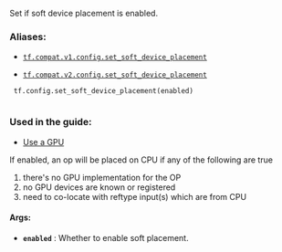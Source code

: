 Set if soft device placement is enabled.



### Aliases:

- [ `tf.compat.v1.config.set_soft_device_placement` ](/api_docs/python/tf/config/set_soft_device_placement)

- [ `tf.compat.v2.config.set_soft_device_placement` ](/api_docs/python/tf/config/set_soft_device_placement)



```
 tf.config.set_soft_device_placement(enabled)
 
```



### Used in the guide:

- [Use a GPU](https://tensorflow.google.cn/guide/gpu)

If enabled, an op will be placed on CPU if any of the following are true
  1. there's no GPU implementation for the OP
  2. no GPU devices are known or registered
  3. need to co-locate with reftype input(s) which are from CPU



#### Args:

- **`enabled`** : Whether to enable soft placement.

